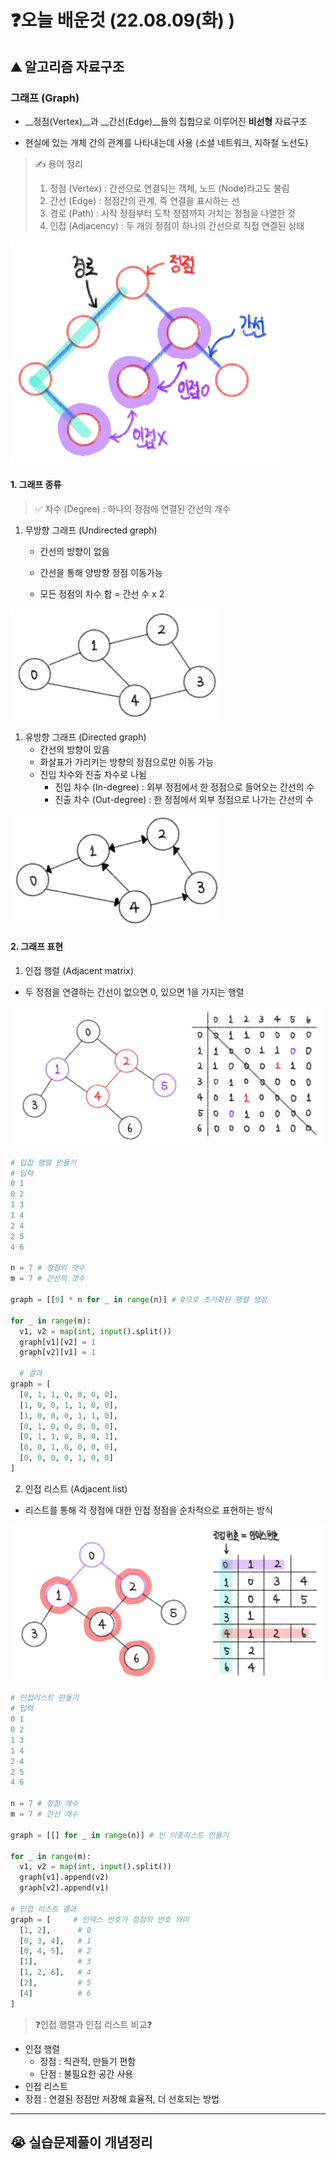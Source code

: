 # ❓오늘 배운것 (22.08.09(화) )



## ⛰️ 알고리즘 자료구조



### 그래프 (Graph)

- __정점(Vertex)__과 __간선(Edge)__들의 집합으로 이루어진 __비선형__ 자료구조 

- 현실에 있는 개체 간의 관계를 나타내는데 사용 (소셜 네트워크, 지하철 노선도)

> ✍️ 용어 정리
>
> 1. 정점 (Vertex) : 간선으로 연결되는 객체, 노드 (Node)라고도 불림
> 2. 간선 (Edge) : 정점간의 관계, 즉 연결을 표시하는 선
> 3. 경로 (Path) : 시작 정점부터 도착 정점까지 거치는 정점을 나열한 것
> 4. 인접 (Adjacency) : 두 개의 정점이 하나의 간선으로 직접 연결된 상태

<img src="TIL_220809.assets/그래프_용어.jpg" alt="그래프_용어" style="zoom:50%;" />



#### 1. 그래프 종류

> ✅ 차수 (Degree) : 하나의 정점에 연결된 간선의 개수

1. 무방향 그래프 (Undirected graph)

   - 간선의 방향이 없음

   - 간선을 통해 양방향 정점 이동가능

   - 모든 정점의 차수 합 = 간선 수 x 2 

<img src="TIL_220809.assets/무방향.jpg" alt="무방향" style="zoom: 33%;" />

1. 유방향 그래프 (Directed graph)
   - 간선의 방향이 있음
   - 화살표가 가리키는 방향의 정점으로만 이동 가능
   - 진입 차수와 진출 차수로 나뉨
     - 진입 차수 (In-degree) : 외부 정점에서 한 정점으로 들어오는 간선의 수
     - 진출 차수 (Out-degree) : 한 정점에서 외부 정점으로 나가는 간선의 수

<img src="TIL_220809.assets/유방향.jpg" alt="유방향" style="zoom:33%;" />



#### 2. 그래프 표현

1. 인접 행렬 (Adjacent matrix)

- 두 정점을 연결하는 간선이 없으면 0, 있으면 1을 가지는 행렬

![인접행렬](TIL_220809.assets/인접행렬.jpg)

```python
# 입접 행렬 만들기
# 입력
0 1
0 2
1 3
1 4
2 4
2 5
4 6

n = 7 # 정점의 갯수
m = 7 # 간선의 갯수

graph = [[0] * n for _ in range(n)] # 0으로 초기화된 행렬 생성

for _ in range(m):
  v1, v2 = map(int, input().split())
  graph[v1][v2] = 1
  graph[v2][v1] = 1
  
  # 결과
graph = [
  [0, 1, 1, 0, 0, 0, 0],
  [1, 0, 0, 1, 1, 0, 0],
  [1, 0, 0, 0, 1, 1, 0],
  [0, 1, 0, 0, 0, 0, 0],
  [0, 1, 1, 0, 0, 0, 1],
  [0, 0, 1, 0, 0, 0, 0],
  [0, 0, 0, 0, 1, 0, 0]
]
```





2. 인접 리스트 (Adjacent list)

- 리스트를 통해 각 정점에 대한 인접 정점을 순차적으로 표현하는 방식

![인접리스트](TIL_220809.assets/인접리스트.jpg)

```python
# 인접리스트 만들기
# 입력
0 1
0 2
1 3 
1 4
2 4
2 5 
4 6

n = 7 # 정점 개수
m = 7 # 간선 개수

graph = [[] for _ in range(n)] # 빈 이중리스트 만들기

for _ in range(m):
  v1, v2 = map(int, input().split())
  graph[v1].append(v2)
  graph[v2].append(v1)
  
# 인접 리스트 결과
graph = [     # 인덱스 번호가 정점의 번호 의미
  [1, 2],      # 0
  [0, 3, 4],   # 1 
  [0, 4, 5],   # 2
  [1],         # 3
  [1, 2, 6],   # 4
  [2],         # 5
  [4]          # 6
]
```



> ❓인접 행렬과 인접 리스트 비교❓

- 인접 행렬 
  - 장점 : 직관적, 만들기 편함
  - 단점 : 불필요한 공간 사용
-  인접 리스트
  - 장점 : 연결된 정점만 저장해 효율적, 더 선호되는 방법



---



## 😭 실습문제풀이 개념정리

```python

```

